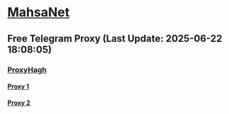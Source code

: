 
# [MahsaNet](https://t.me/mahsa_net)
## Free Telegram Proxy (Last Update: 2025-06-22 18:08:05)
### [ProxyHagh](https://t.me/ProxyHagh)
#### [Proxy 1](tg://proxy?server=62.60.179.8&port=9880&secret=ee0000f00f0f775555fffffff5006e2e696d656469612e737465616d706f77657265642e636f6d)
#### [Proxy 2](tg://proxy?server=62.60.177.177&port=9880&secret=ee0000f00f0f775555fffffff5006e2e696d656469612e737465616d706f77657265642e636f6d)

    
